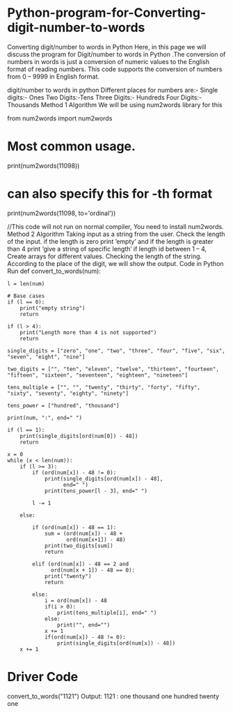 # Python-program-for-Converting-digit-number-to-words

Converting digit/number to words in Python
Here, in this page we will discuss the program for Digit/number to words in Python .The conversion of numbers in words is just a conversion of numeric values to the English format of reading numbers. This code supports the conversion of numbers from 0 – 9999 in English format.

digit/number to words in python
Different places for numbers are:-
Single digits:- Ones
Two Digits:-Tens
Three Digits:- Hundreds
Four Digits:- Thousands
Method 1 Algorithm
We will be using num2words library for this

from num2words import num2words

# Most common usage.
print(num2words(11098))

# can also specify this for -th format
print(num2words(11098, to='ordinal'))

//This code will not run on normal compiler, You need to install num2words.
Method 2 Algorithm
 Taking input as a string from the user.
 Check the length of the input.
 if the length is zero print ’empty’ and if the length is greater than 4 print ‘give a string of specific length’
 if length id between 1 – 4, Create arrays for different values.
 Checking the length of the string.
 According to the place of the digit, we will show the output.
Code in Python
Run
def convert_to_words(num):
 
    l = len(num)
 
    # Base cases
    if (l == 0):
        print("empty string")
        return
 
    if (l > 4):
        print("Length more than 4 is not supported")
        return
 
    single_digits = ["zero", "one", "two", "three", "four", "five", "six", "seven", "eight", "nine"]
 
    two_digits = ["", "ten", "eleven", "twelve", "thirteen", "fourteen", "fifteen", "sixteen", "seventeen", "eighteen", "nineteen"]
 
    tens_multiple = ["", "", "twenty", "thirty", "forty", "fifty", "sixty", "seventy", "eighty", "ninety"]
 
    tens_power = ["hundred", "thousand"]
 
    print(num, ":", end=" ")
 
    if (l == 1):
        print(single_digits[ord(num[0]) - 48])
        return
 
    x = 0
    while (x < len(num)):
        if (l >= 3):
            if (ord(num[x]) - 48 != 0):
                print(single_digits[ord(num[x]) - 48],
                      end=" ")
                print(tens_power[l - 3], end=" ")
 
            l -= 1
 
        else:
 
            if (ord(num[x]) - 48 == 1):
                sum = (ord(num[x]) - 48 +
                       ord(num[x+1]) - 48)
                print(two_digits[sum])
                return
 
            elif (ord(num[x]) - 48 == 2 and
                  ord(num[x + 1]) - 48 == 0):
                print("twenty")
                return
 
            else:
                i = ord(num[x]) - 48
                if(i > 0):
                    print(tens_multiple[i], end=" ")
                else:
                    print("", end="")
                x += 1
                if(ord(num[x]) - 48 != 0):
                    print(single_digits[ord(num[x]) - 48])
        x += 1
 
 
# Driver Code
convert_to_words("1121") 
Output:
1121 : one thousand one hundred twenty one
